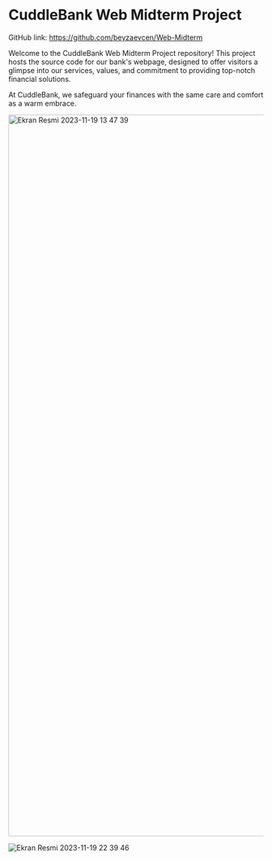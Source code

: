 # CuddleBank Web Midterm Project

GitHub link: https://github.com/beyzaevcen/Web-Midterm

Welcome to the CuddleBank Web Midterm Project repository! This project hosts the source code for our bank's webpage, designed to offer visitors a glimpse into our services, values, and commitment to providing top-notch financial solutions.

At CuddleBank, we safeguard your finances with the same care and comfort as a warm embrace.

<img width="1423" alt="Ekran Resmi 2023-11-19 13 47 39" src="https://github.com/beyzaevcen/Web-Midterm/assets/95762073/a052d825-d196-4825-a19c-0e473d46241d">

![Ekran Resmi 2023-11-19 22 39 46](https://github.com/beyzaevcen/Web-Midterm/assets/95762073/dedc65cf-5bf7-4ae9-a0d5-ab02ea4ed84d)
